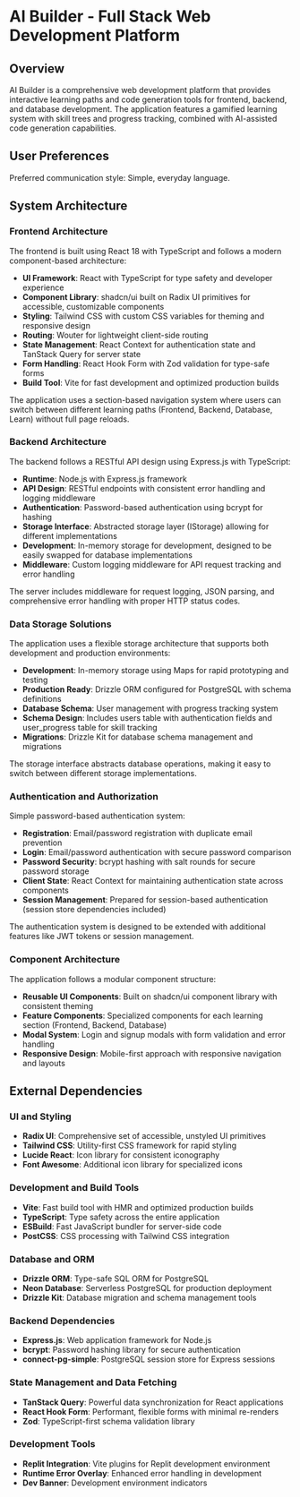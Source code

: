 # AI Builder - Full Stack Web Development Platform

## Overview

AI Builder is a comprehensive web development platform that provides interactive learning paths and code generation tools for frontend, backend, and database development. The application features a gamified learning system with skill trees and progress tracking, combined with AI-assisted code generation capabilities.

## User Preferences

Preferred communication style: Simple, everyday language.

## System Architecture

### Frontend Architecture
The frontend is built using React 18 with TypeScript and follows a modern component-based architecture:

- **UI Framework**: React with TypeScript for type safety and developer experience
- **Component Library**: shadcn/ui built on Radix UI primitives for accessible, customizable components
- **Styling**: Tailwind CSS with custom CSS variables for theming and responsive design
- **Routing**: Wouter for lightweight client-side routing
- **State Management**: React Context for authentication state and TanStack Query for server state
- **Form Handling**: React Hook Form with Zod validation for type-safe forms
- **Build Tool**: Vite for fast development and optimized production builds

The application uses a section-based navigation system where users can switch between different learning paths (Frontend, Backend, Database, Learn) without full page reloads.

### Backend Architecture
The backend follows a RESTful API design using Express.js with TypeScript:

- **Runtime**: Node.js with Express.js framework
- **API Design**: RESTful endpoints with consistent error handling and logging middleware
- **Authentication**: Password-based authentication using bcrypt for hashing
- **Storage Interface**: Abstracted storage layer (IStorage) allowing for different implementations
- **Development**: In-memory storage for development, designed to be easily swapped for database implementations
- **Middleware**: Custom logging middleware for API request tracking and error handling

The server includes middleware for request logging, JSON parsing, and comprehensive error handling with proper HTTP status codes.

### Data Storage Solutions
The application uses a flexible storage architecture that supports both development and production environments:

- **Development**: In-memory storage using Maps for rapid prototyping and testing
- **Production Ready**: Drizzle ORM configured for PostgreSQL with schema definitions
- **Database Schema**: User management with progress tracking system
- **Schema Design**: Includes users table with authentication fields and user_progress table for skill tracking
- **Migrations**: Drizzle Kit for database schema management and migrations

The storage interface abstracts database operations, making it easy to switch between different storage implementations.

### Authentication and Authorization
Simple password-based authentication system:

- **Registration**: Email/password registration with duplicate email prevention
- **Login**: Email/password authentication with secure password comparison
- **Password Security**: bcrypt hashing with salt rounds for secure password storage
- **Client State**: React Context for maintaining authentication state across components
- **Session Management**: Prepared for session-based authentication (session store dependencies included)

The authentication system is designed to be extended with additional features like JWT tokens or session management.

### Component Architecture
The application follows a modular component structure:

- **Reusable UI Components**: Built on shadcn/ui component library with consistent theming
- **Feature Components**: Specialized components for each learning section (Frontend, Backend, Database)
- **Modal System**: Login and signup modals with form validation and error handling
- **Responsive Design**: Mobile-first approach with responsive navigation and layouts

## External Dependencies

### UI and Styling
- **Radix UI**: Comprehensive set of accessible, unstyled UI primitives
- **Tailwind CSS**: Utility-first CSS framework for rapid styling
- **Lucide React**: Icon library for consistent iconography
- **Font Awesome**: Additional icon library for specialized icons

### Development and Build Tools
- **Vite**: Fast build tool with HMR and optimized production builds
- **TypeScript**: Type safety across the entire application
- **ESBuild**: Fast JavaScript bundler for server-side code
- **PostCSS**: CSS processing with Tailwind CSS integration

### Database and ORM
- **Drizzle ORM**: Type-safe SQL ORM for PostgreSQL
- **Neon Database**: Serverless PostgreSQL for production deployment
- **Drizzle Kit**: Database migration and schema management tools

### Backend Dependencies
- **Express.js**: Web application framework for Node.js
- **bcrypt**: Password hashing library for secure authentication
- **connect-pg-simple**: PostgreSQL session store for Express sessions

### State Management and Data Fetching
- **TanStack Query**: Powerful data synchronization for React applications
- **React Hook Form**: Performant, flexible forms with minimal re-renders
- **Zod**: TypeScript-first schema validation library

### Development Tools
- **Replit Integration**: Vite plugins for Replit development environment
- **Runtime Error Overlay**: Enhanced error handling in development
- **Dev Banner**: Development environment indicators